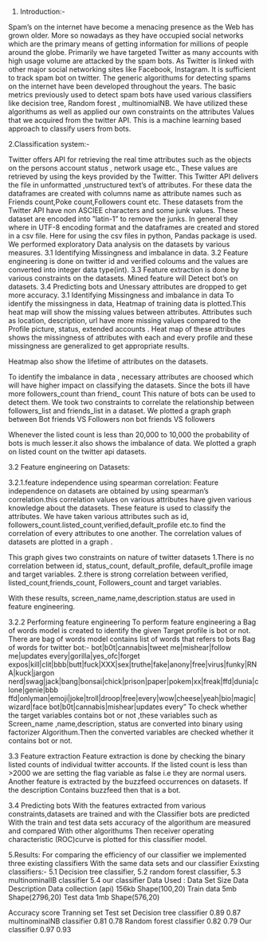 
1. Introduction:-

Spam’s on the internet have become a menacing presence as the Web has grown older. More so nowadays as they have occupied social networks which are the primary means of getting information for millions of people around the globe.
Primarily we have targeted Twitter as many accounts with high usage volume are attacked by the spam bots. As Twitter is linked with other major social networking sites like Facebook, Instagram.
It is sufficient to track spam bot on twitter.
The generic algorithums for detecting spams on the internet have been developed throughout the years. The basic metrics previously used to detect spam bots have used various classifiers like decision tree, Random forest , multinomialNB.
We have utilized these algorithums as well as applied our own constraints on the attributes 
Values that we acquired from the twitter API.
This is a machine learning based approach to classify users from bots. 


2.Classification system:-

Twitter offers API for retrieving the real time attributes such as the objects on the persons account status  , network usage etc., These values are retrieved by using the keys provided by the Twitter. This Twitter API delivers the file in unformatted ,unstructured text’s of attributes.
For these data the dataframes are created with columns name as attribute names  such as Friends count,Poke count,Followers count etc. These  datasets from the Twitter API  have non ASCIEE characters and some junk values.
These dataset are encoded into ”latin-1” to remove the junks. In general they where in UTF-8 encoding format  and the dataframes are created and stored in a csv file. Here for using the csv files in python, Pandas package is used.
We performed exploratory Data analysis on the datasets  by various measures. 
3.1 Identifying Missingness and imbalance in data.
3.2 Feature engineering is done on twitter id and verified coloums and the values are converted into integer data type(int).
3.3 Feature extraction is done by various constraints on the datasets. Mined feature will 
Detect bot’s on datasets.
3.4 Predicting bots and Unessary attributes are dropped to get more accuracy.
3.1 Identifying Missingness and imbalance in data
To identify the missingness in data, Heatmap of training data is plotted.This heat map will show  the missing values between attributes.
Attributes such as location, description, url have more missing values compared  to the 
Profile picture, status, extended accounts .
Heat map of these attributes shows the missingness  of attributes with each and every profile and these missingness are generalized to get appropriate results.

Heatmap also show the lifetime of attributes on the datasets.

To identify the imbalance in data , necessary attributes are choosed which will have higher impact on classifying the datasets. Since the bots ill have more followers_count than friend_ count
This nature of bots can be used to detect them. We took two constraints to correlate the relationship between followers_list and friends_list in a dataset.
We plotted a graph graph between  Bot friends VS Followers non bot friends VS followers

Whenever the listed count is less than 20,000 to 10,000 the probability of bots is much lesser.it also shows the imbalance of data. We plotted a graph 
on listed count on the twitter api datasets.



3.2 Feature engineering on Datasets:

3.2.1.feature independence using spearman correlation:
Feature independence on datasets are obtained by using spearman’s correlation.this correlation values on various attributes have given various knowledge about the datasets.
These feature is used to classify the attributes.
We have taken various attributes such as id,  followers_count.listed_count,verified,default_profile etc.to find the correlation of every attributes to one another.
The correlation values of datasets are plotted in a graph .


This graph gives two constraints on nature of  twitter  datasets
1.There is no correlation between  id, status_count, default_profile, default_profile image and target variables.
2.there is strong correlation between verified, listed_count,friends_count,
Followers_count and target variables.

With these results, screen_name,name,description.status are used in feature engineering.




3.2.2 Performing feature engineering
To perform feature engineering a Bag of words model is created to identify the given
Target profile is bot or not.
There are bag of words model contains list of words that refers to bots
Bag of words for twitter bot:-
bot|b0t|cannabis|tweet me|mishear|follow me|updates every|gorilla|yes_ofc|forget              expos|kill|clit|bbb|butt|fuck|XXX|sex|truthe|fake|anony|free|virus|funky|RNA|kuck|jargon          nerd|swag|jack|bang|bonsai|chick|prison|paper|pokem|xx|freak|ffd|dunia|clone|genie|bbb              ffd|onlyman|emoji|joke|troll|droop|free|every|wow|cheese|yeah|bio|magic|wizard|face
bot|b0t|cannabis|mishear|updates every”
To check whether the target variables contains bot or not ,these variables such as
 Screen_name ,name,description, status are converted into binary using factorizer
Algorithum.Then the converted variables are checked whether it contains bot or not.






3.3 Feature extraction
Feature extraction is done by checking the binary listed counts of individual twitter accounts. If the listed count is less than >2000  we are setting the flag variable as false
i.e they are normal users.
Another feature is extracted by the buzzfeed occurrences on datasets. If the description 
Contains buzzfeed then that is a bot.

 
3.4 Predicting bots 
With the features extracted from various constraints,datasets are trained and with the
Classifier bots are predicted
With the train and test data sets accuracy of the algorithum are measured and compared
With other algorithums
Then receiver operating characteristic (ROC)curve is plotted for this classifier model.


5.Results:
For comparing the efficiency of our classifier  we implemented three existing classifiers
With the same data sets and  our classifier
Exixsting classifiers:-
 5.1 Decision tree classifier, 
5.2 random forest classifier,
5.3 multinominalIB classifier
5.4 our classifier
Data Used :
Data Set	Size	Data Description
Data collection (api)	156kb	Shape(100,20)
Train data 	5mb	Shape(2796,20)
Test data	1mb	Shape(576,20)


Accuracy score	Tranning set	Test set
Decision tree classifier 	0.89	0.87
multinominalNB classifier	0.81	0.78
Random forest classifier	0.82	0.79
Our classifier	0.97	0.93
